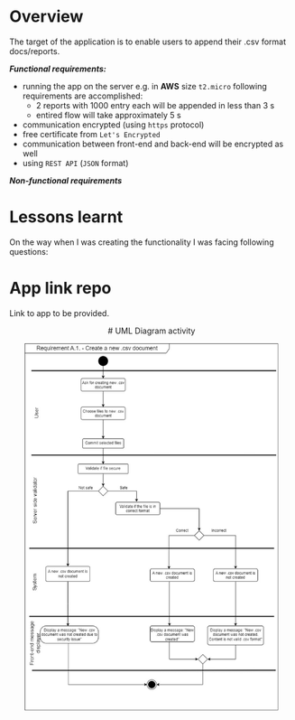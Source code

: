 # Overview
The target of the application is to enable users to append their .csv format docs/reports.

_**Functional requirements:**_

- running the app on the server e.g. in **AWS** size `t2.micro` following requirements are accomplished:
    - 2 reports with 1000 entry each will be appended in less than 3 s
    - entired flow will take approximately 5 s
- communication encrypted (using `https` protocol)
- free certificate from `Let's Encrypted`
- communication between front-end and back-end will be encrypted as well
- using `REST API` (`JSON` format)



_**Non-functional requirements**_


# Lessons learnt
On the way when I was creating the functionality I was facing following questions:



# App link repo
Link to app to be provided.

<p align="center">
  # UML Diagram activity
</p>
<p align="center">
<img src="https://github.com/szduniak-ba/CSV-file-creator/blob/main/UML%20Create%20a%20new%20document%20CSV.jpg" width="450">
</p>
